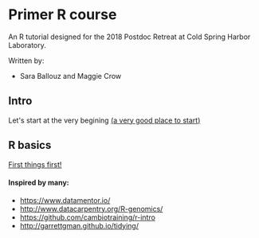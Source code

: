 # Primer R course

An R tutorial designed for the 2018 Postdoc Retreat at Cold Spring Harbor Laboratory.

Written by: 
- Sara Ballouz and Maggie Crow 


## Intro
Let's start at the very begining [(a very good place to start)](/lessons/intro.md)

## R basics
[First things first!](/lessons/primer.md)



#### Inspired by many:
- https://www.datamentor.io/
- http://www.datacarpentry.org/R-genomics/
- https://github.com/cambiotraining/r-intro
- http://garrettgman.github.io/tidying/


